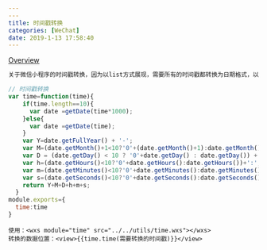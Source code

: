 ```yaml
---
---
title: 时间戳转换
categories: [WeChat]
date: 2019-1-13 17:58:40
---
```

[Overview](https://blog.csdn.net/curtain_Allure)
<!-- # [js](https://vjudge.net/problem/OpenJ_Bailian-1000)
code -->
```txt
关于微信小程序的时间戳转换，因为以list方式展现，需要所有的时间戳都转换为日期格式，以wxs文件格式封装一个时间戳转换,但是再wxs中，发现不能使用new Date();注意：在wxs中，使用getDate()代替
```
```js
// 时间戳转换
var time=function(time){
    if(time.length==10){
      var date =getDate(time*1000);
    }else{
      var date =getDate(time);
    }
    var Y=date.getFullYear() + '-';
    var M=(date.getMonth()+1<10?'0'+(date.getMonth()+1):date.getMonth()+1)+'-';
    var D = (date.getDay() < 10 ? '0'+date.getDay() : date.getDay()) + ' ';
    var h=(date.getHours()<10?'0'+date.getHours():date.getHours())+':';
    var m=(date.getMinutes()<10?'0'+date.getMinutes():date.getMinutes())+':';
    var s=(date.getSeconds()<10?'0'+date.getSeconds():date.getSeconds());
    return Y+M+D+h+m+s;
  }
module.exports={
  time:time
}
```
```wxml
使用：<wxs module="time" src="../../utils/time.wxs"></wxs>
转换的数据位置：<view>{{time.time(需要转换的时间戳)}}</view>
```
